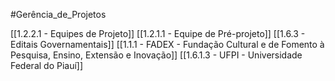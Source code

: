 #Gerência_de_Projetos  

[[1.2.2.1 - Equipes de Projeto]]
[[1.2.1.1 - Equipe de Pré-projeto]]
[[1.6.3 - Editais Governamentais]]
[[1.1.1 - FADEX - Fundação Cultural e de Fomento à Pesquisa, Ensino, Extensão e Inovação]]
[[1.6.1.3 - UFPI - Universidade Federal do Piauí]]